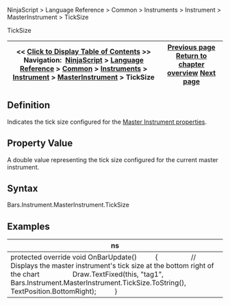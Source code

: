 ﻿
NinjaScript > Language Reference > Common > Instruments > Instrument > MasterInstrument > TickSize

TickSize

| << [Click to Display Table of Contents](masterinstrument_ticksize.md) >> **Navigation:**     [NinjaScript](ninjascript.md) > [Language Reference](language_reference_wip.md) > [Common](common.md) > [Instruments](instruments_ninjascript.md) > [Instrument](instrument.md) > [MasterInstrument](masterinstrument.md) > TickSize | [Previous page](splits.md) [Return to chapter overview](masterinstrument.md) [Next page](url.md) |
| --- | --- |
## Definition
Indicates the tick size configured for the [Master Instrument properties](editing_instruments.md).
## 
## Property Value
A double value representing the tick size configured for the current master instrument.
 
## Syntax
Bars.Instrument.MasterInstrument.TickSize
 
## 
## Examples

| ns |
| --- |
| protected override void OnBarUpdate()          {                  // Displays the master instrument's tick size at the bottom right of the chart                  Draw.TextFixed(this, "tag1", Bars.Instrument.MasterInstrument.TickSize.ToString(), TextPosition.BottomRight);          } |
